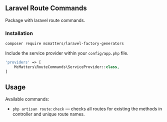 ## Laravel Route Commands

Package with laravel route commands.

### Installation

```bash
composer require mcmatters/laravel-factory-generators
```

Include the service provider within your `config/app.php` file.

```php
'providers' => [
    McMatters\RouteCommands\ServiceProvider::class,
]
```

## Usage

Available commands:

* `php artisan route:check` — checks all routes for existing the methods in controller and unique route names.
